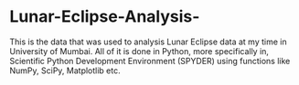 # Lunar-Eclipse-Analysis-
This is the data that was used to analysis Lunar Eclipse data at my time in University of Mumbai. All of it is done in Python, more specifically in, Scientific Python Development Environment (SPYDER) using functions like NumPy, SciPy, Matplotlib etc.
